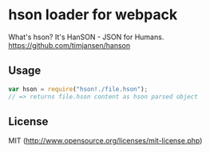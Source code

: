 # hson loader for webpack

What's hson? It's HanSON - JSON for Humans. https://github.com/timjansen/hanson

## Usage

``` javascript
var hson = require("hson!./file.hson");
// => returns file.hson content as hson parsed object
```

## License

MIT (http://www.opensource.org/licenses/mit-license.php)
